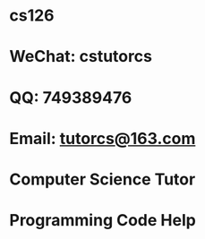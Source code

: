 # cs126

# WeChat: cstutorcs

# QQ: 749389476

# Email: tutorcs@163.com

# Computer Science Tutor

# Programming Code Help
